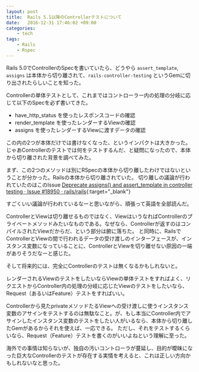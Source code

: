 ```yaml
---
layout: post
title:  Rails 5.1以降のControllerテストについて
date:   2016-12-31 17:46:02 +09:00
categories:
    - tech
tags:
    - Rails
    - Rspec
---
```


Rails 5.0でControllerのSpecを書いていたら、どうやら `assert_template`, `assigns` は本体から切り離されて、`rails-controller-testing` というGemに切り出されたらしいことを知った。

Controllerの単体テストとして、これまではコントローラー内の処理の分岐に応じて以下のSpecを必ず書いてきた。

- have_http_status を使ったレスポンスコードの確認
- render_template を使ったレンダーするViewの確認
- assigns を使ったレンダーするViewに渡すデータの確認

この内の2つが本体だけでは書けなくなった、というインパクトは大きかった。
じゃあControllerのテストでは何をテストするんだ、と疑問になったので、本体から切り離された背景を調べてみた。

まず、この2つのメソッドは別にRSpecの本体から切り離したわけではないということが分かった。Railsの本体から切り離されていた。
切り離しの議論が行われていたのはこのIssue [Deprecate assigns() and assert_template in controller testing · Issue #18950 · rails/rails](https://github.com/rails/rails/issues/18950){:target="_blank"}

すごくいい議論が行われているなーと思いながら、頑張って英語を全部読んだ。

ControllerとViewは切り離せるものではなく、ViewはいうなればControllerのプライベートメソッドみたいなものである。なぜなら、Controllerが返すのはコンパイルされたViewだからだ、という部分は腑に落ちた。
と同時に、RailsでControllerとViewの間で行われるデータの受け渡しのインターフェースが、インスタンス変数になっていることに、ControllerとViewを切り離せない原因の一端がありそうだなーと感じた。

そして将来的には、完全にControllerのテストは無くなるかもしれないと。

レンダーされるViewのテストをしたいならViewの単体テストをすればよく、リクエストからController内の処理の分岐に応じたViewのテストをしたいなら、Request（あるいはFeature）テストをすればいい。

Controllerから見たprivateメソッドたるViewへの受け渡しに使うインスタンス変数のアサインをテストするのは無駄なこと。が、もし本当にController内でアサインしたインスタンス変数のテストをしたい人がいるなら、本体から切り離したGemがあるからそれを使えば、一応できる。
ただし、それをテストするくらいなら、Request（Feature）テストを書くのがいいよねという理解に至った。

海外での事情は知らないが、独自の汚いコントローラが蔓延し、目的が曖昧になった巨大なControllerのテストが存在する実情を考えると、これは正しい方向かもしれないなと思った。
